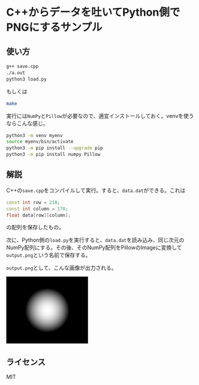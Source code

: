 # C++からデータを吐いてPython側でPNGにするサンプル

## 使い方

```sh
g++ save.cpp
./a.out
python3 load.py
```

もしくは

```sh
make
```

実行には`NumPy`と`Pillow`が必要なので、適宜インストールしておく。venvを使うならこんな感じ。

```sh
python3 -m venv myenv
source myenv/bin/activate
python3 -m pip install --upgrade pip
python3 -m pip install numpy Pillow
```

## 解説

C++の`save.cpp`をコンパイルして実行。すると、`data.dat`ができる。これは

```cpp
const int row = 218;
const int column = 178;
float data[row][column];
```

の配列を保存したもの。

次に、Python側の`load.py`を実行すると、`data.dat`を読み込み、同じ次元のNumPy配列にする。その後、そのNumPy配列をPillowのImageに変換して`output.png`という名前で保存する。

`output.png`として、こんな画像が出力される。

![img/output.png](img/output.png)

## ライセンス

MIT
